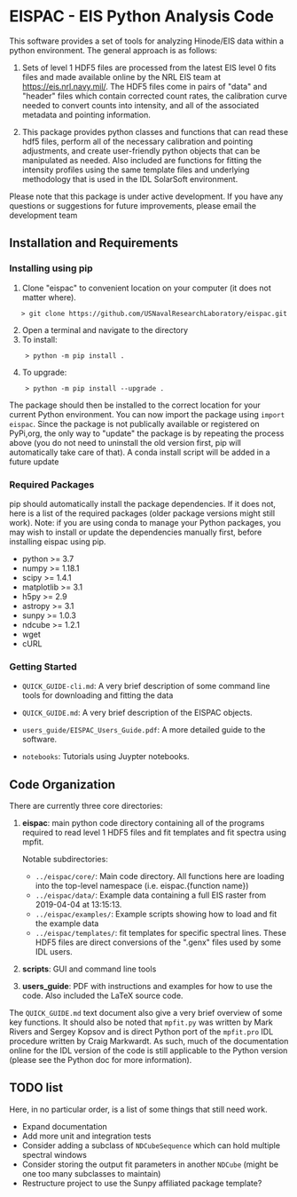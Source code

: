 # EISPAC - EIS Python Analysis Code

This software provides a set of tools for analyzing Hinode/EIS data within a
python environment. The general approach is as follows:

1. Sets of level 1 HDF5 files are processed from the latest EIS level 0 fits files
   and made available online by the NRL EIS team at <https://eis.nrl.navy.mil/>.
   The HDF5 files come in pairs of "data" and "header" files which contain corrected
   count rates, the calibration curve needed to convert counts into intensity,
   and all of the associated metadata and pointing information.
   
2. This package provides python classes and functions that can read these hdf5
   files, perform all of the necessary calibration and pointing adjustments, and
   create user-friendly python objects that can be manipulated as needed. Also
   included are functions for fitting the intensity profiles using the same
   template files and underlying methodology that is used in the IDL SolarSoft
   environment.

Please note that this package is under active development. If you have any questions or suggestions
for future improvements, please email the development team

## Installation and Requirements

### Installing using pip

1.  Clone "eispac" to convenient location on your computer (it does not matter where).
```   
   > git clone https://github.com/USNavalResearchLaboratory/eispac.git
```   
2.  Open a terminal and navigate to the directory
3.  To install:
```
	> python -m pip install .
```
4.  To upgrade: 
```
	> python -m pip install --upgrade .
```

The package should then be installed to the correct location for your current Python
environment. You can now import the package using `import eispac`. Since the package is not
publically available or registered on PyPi,org, the only way to "update" the package is by
repeating the process above (you do not need to uninstall the old version first, pip will
automatically take care of that). A conda install script will be added in a future update

### Required Packages
pip should automatically install the package dependencies. If it does not, here is
a list of the required packages (older package versions might still work). Note: if 
you are using conda to manage your Python packages, you may wish to install or update 
the dependencies manually first, before installing eispac using pip.
* python >= 3.7
* numpy >= 1.18.1
* scipy >= 1.4.1
* matplotlib >= 3.1
* h5py >= 2.9
* astropy >= 3.1
* sunpy >= 1.0.3
* ndcube >= 1.2.1
* wget
* cURL

### Getting Started

* `QUICK_GUIDE-cli.md`: A very brief description of some command line tools for downloading and
  fitting the data
  
* `QUICK_GUIDE.md`: A very brief description of the EISPAC objects.

* `users_guide/EISPAC_Users_Guide.pdf`: A more detailed guide to the software.

* `notebooks`: Tutorials using Juypter notebooks.

## Code Organization

There are currently three core directories:

1. **eispac**: main python code directory containing all of the programs required to
   read level 1 HDF5 files and fit templates and fit spectra using mpfit.

   Notable subdirectories:
   * `../eispac/core/`:  Main code directory. All functions here are loading into the
     top-level namespace (i.e. eispac.{function name})
   * `../eispac/data/`:  Example data containing a full EIS raster from 2019-04-04
     at 13:15:13.
   * `../eispac/examples/`: Example scripts showing how to load and fit the example data
   * `../eispac/templates/`: fit templates for specific spectral lines. These HDF5
     files are direct conversions of the ".genx" files used by some IDL users.

2. **scripts**: GUI and command line tools

2. **users_guide**: PDF with instructions and examples for how to use the code. Also
   included the LaTeX source code.

The `QUICK_GUIDE.md` text document also give a very brief overview of some key functions.
It should also be noted that `mpfit.py` was written by Mark Rivers and Sergey Kopsov and 
is direct Python port of the `mpfit.pro` IDL procedure written by Craig Markwardt. As such, 
much of the documentation online for the IDL version of the code is still applicable to the 
Python version (please see the Python doc for more information).

## TODO list
Here, in no particular order, is a list of some things that still need work.
* Expand documentation
* Add more unit and integration tests
* Consider adding a subclass of `NDCubeSequence` which can hold multiple spectral windows
* Consider storing the output fit parameters in another `NDCube`
  (might be one too many subclasses to maintain)
* Restructure project to use the Sunpy affiliated package template?
